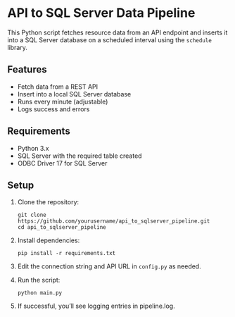 # API to SQL Server Data Pipeline

This Python script fetches resource data from an API endpoint and inserts it into a SQL Server database on a scheduled interval using the `schedule` library.

## Features

- Fetch data from a REST API
- Insert into a local SQL Server database
- Runs every minute (adjustable)
- Logs success and errors

## Requirements

- Python 3.x
- SQL Server with the required table created
- ODBC Driver 17 for SQL Server

## Setup

1. Clone the repository:
   ```
   git clone https://github.com/yourusername/api_to_sqlserver_pipeline.git
   cd api_to_sqlserver_pipeline
   ```

2. Install dependencies:
   ```
   pip install -r requirements.txt
   ```

3. Edit the connection string and API URL in `config.py` as needed.

4. Run the script:
   ```
   python main.py
   ```
5. If successful, you’ll see logging entries in pipeline.log.   
   